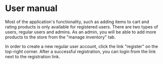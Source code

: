 # User manual

Most of the application's functionality, such as adding items to cart and rating products is only available for registered users. There are two types of users, regular users and admins. As an admin, you will be able to add more products to the store from the "manage inventory" tab.

In order to create a new regular user account, click the link "register" on the top-right corner. After a successful registration, you can login from the link next to the registration link.


